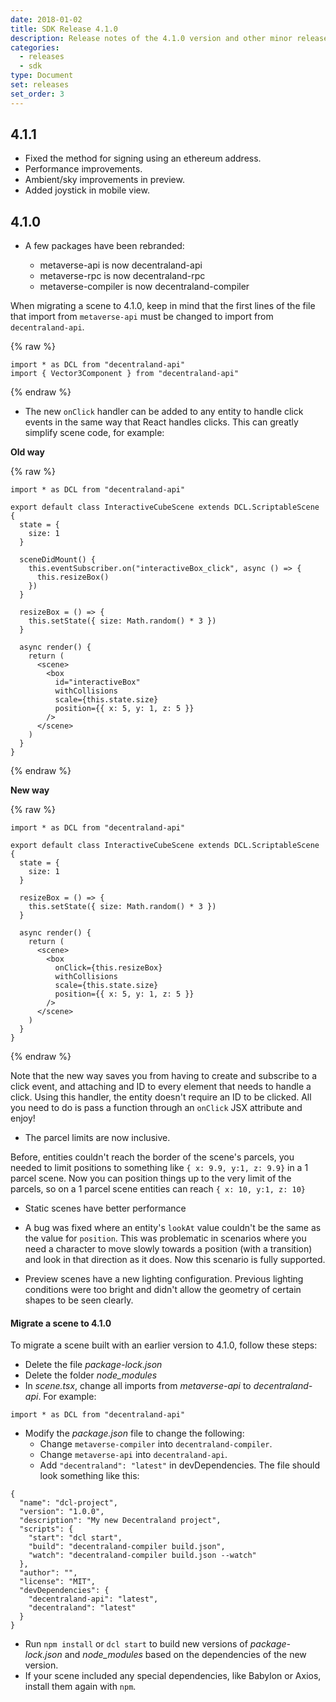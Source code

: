 ```yaml
---
date: 2018-01-02
title: SDK Release 4.1.0
description: Release notes of the 4.1.0 version and other minor releases
categories:
  - releases
  - sdk
type: Document
set: releases
set_order: 3
---
```


## 4.1.1

- Fixed the method for signing using an ethereum address.
- Performance improvements.
- Ambient/sky improvements in preview.
- Added joystick in mobile view.

## 4.1.0

- A few packages have been rebranded:

  - metaverse-api is now decentraland-api
  - metaverse-rpc is now decentraland-rpc
  - metaverse-compiler is now decentraland-compiler

When migrating a scene to 4.1.0, keep in mind that the first lines of the file that import from `metaverse-api` must be changed to import from `decentraland-api`.

{% raw %}

```tsx
import * as DCL from "decentraland-api"
import { Vector3Component } from "decentraland-api"
```

{% endraw %}

- The new `onClick` handler can be added to any entity to handle click events in the same way that React handles clicks. This can greatly simplify scene code, for example:

**Old way**

{% raw %}

```tsx
import * as DCL from "decentraland-api"

export default class InteractiveCubeScene extends DCL.ScriptableScene {
  state = {
    size: 1
  }

  sceneDidMount() {
    this.eventSubscriber.on("interactiveBox_click", async () => {
      this.resizeBox()
    })
  }

  resizeBox = () => {
    this.setState({ size: Math.random() * 3 })
  }

  async render() {
    return (
      <scene>
        <box
          id="interactiveBox"
          withCollisions
          scale={this.state.size}
          position={{ x: 5, y: 1, z: 5 }}
        />
      </scene>
    )
  }
}
```

{% endraw %}

**New way**

{% raw %}

```tsx
import * as DCL from "decentraland-api"

export default class InteractiveCubeScene extends DCL.ScriptableScene {
  state = {
    size: 1
  }

  resizeBox = () => {
    this.setState({ size: Math.random() * 3 })
  }

  async render() {
    return (
      <scene>
        <box
          onClick={this.resizeBox}
          withCollisions
          scale={this.state.size}
          position={{ x: 5, y: 1, z: 5 }}
        />
      </scene>
    )
  }
}
```

{% endraw %}

Note that the new way saves you from having to create and subscribe to a click event, and attaching and ID to every element that needs to handle a click. Using this handler, the entity doesn't require an ID to be clicked. All you need to do is pass a function through an `onClick` JSX attribute and enjoy!

- The parcel limits are now inclusive.

Before, entities couldn't reach the border of the scene's parcels, you needed to limit positions to something like `{ x: 9.9, y:1, z: 9.9}` in a 1 parcel scene. Now you can position things up to the very limit of the parcels, so on a 1 parcel scene entities can reach `{ x: 10, y:1, z: 10}`

- Static scenes have better performance

- A bug was fixed where an entity's `lookAt` value couldn't be the same as the value for `position`. This was problematic in scenarios where you need a character to move slowly towards a position (with a transition) and look in that direction as it does. Now this scenario is fully supported.

- Preview scenes have a new lighting configuration. Previous lighting conditions were too bright and didn't allow the geometry of certain shapes to be seen clearly.

#### Migrate a scene to 4.1.0

To migrate a scene built with an earlier version to 4.1.0, follow these steps:

- Delete the file _package-lock.json_
- Delete the folder _node_modules_
- In _scene.tsx_, change all imports from _metaverse-api_ to _decentraland-api_. For example:

```tsx
import * as DCL from "decentraland-api"
```

- Modify the _package.json_ file to change the following:
  - Change `metaverse-compiler` into `decentraland-compiler`.
  - Change `metaverse-api` into `decentraland-api`.
  - Add `"decentraland": "latest"` in devDependencies.
    The file should look something like this:

```tsx
{
  "name": "dcl-project",
  "version": "1.0.0",
  "description": "My new Decentraland project",
  "scripts": {
    "start": "dcl start",
    "build": "decentraland-compiler build.json",
    "watch": "decentraland-compiler build.json --watch"
  },
  "author": "",
  "license": "MIT",
  "devDependencies": {
    "decentraland-api": "latest",
    "decentraland": "latest"
  }
}
```

- Run `npm install` or `dcl start` to build new versions of _package-lock.json_ and _node_modules_ based on the dependencies of the new version.
- If your scene included any special dependencies, like Babylon or Axios, install them again with `npm`.
